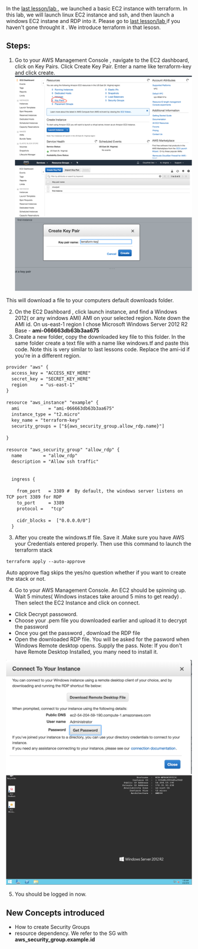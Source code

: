 In the [last lesson/lab ](lesson1-ec2-with-terraform.MD), we launched a basic EC2 instance with terraform. 
In this lab, we will launch linux EC2 instance and ssh, and then launch a windows EC2 instane and RDP into it. Please go to  [last lesson/lab ](lesson1-ec2-with-terraform.MD) if you haven't gone throught it . We introduce terraform in that lesosn. 



## Steps: 

1) Go to your AWS Management Console , navigate to the EC2 dashboard, click on Key Pairs. Click Create Key Pair. Enter a name like terraform-key and click create. 
![key](../images/key-pair.png)
![key](../images/Create-key-start.png)
![key](../images/Create-key.png)

This will download a file to your computers default downloads folder. 

2) On the EC2 Dashboard , click launch instance,  and find a Windows 2012( or any windows AMI)  AMI on your selected region. Note down the AMI id. On us-east-1 region I chose Microsoft Windows Server 2012 R2 Base - **ami-066663db63b3aa675**
2) Create a new folder, copy the downloaded key file to this folder. In the same folder create a text file with a name like windows.tf and paste this code. Note this is very similar to last lessons code. Replace the ami-id if you're in a different region.
```HCL
provider "aws" {
  access_key = "ACCESS_KEY_HERE"
  secret_key = "SECRET_KEY_HERE"
  region     = "us-east-1"
}

resource "aws_instance" "example" {
  ami           = "ami-066663db63b3aa675"
  instance_type = "t2.micro"
  key_name = "terraform-key"
  security_groups = ["${aws_security_group.allow_rdp.name}"]

}

resource "aws_security_group" "allow_rdp" {
  name        = "allow_rdp"
  description = "Allow ssh traffic"


  ingress {

    from_port   = 3389 #  By default, the windows server listens on TCP port 3389 for RDP
    to_port     = 3389
    protocol =   "tcp"

    cidr_blocks =  ["0.0.0.0/0"]
  }

```

3) After you create the windows.tf file. Save it .Make sure you have AWS your Credentials entered properly.  Then use this command to launch the terraform stack 
```
terraform apply --auto-approve 
```

Auto approve flag skips the yes/no question whether if you want to create the stack or not. 

4) Go to your AWS Management Console. An EC2 should be spinning up. Wait 5 minutes( Windows instaces take around 5 mins to get ready) . Then select the EC2 Instance and click on connect. 
- Click Decrypt passoword. 
- Choose your .pem file you downloaded earlier and upload it to decrypt the password
- Once you get the password , download the RDP file
- Open the downloaded RDP file. You will be asked for the pasword when Windows Remote desktop opens. Supply the pass. Note: If you don't have Remote Desktop Installed, you many need to install it. 

![key](../images/decrypt-pass.png)
![key](../images/windows.png)

5) You should be logged in now. 



## New Concepts introduced
- How to create Security Groups 
- resource dependency. We refer to the SG with **aws_security_group.example.id**

